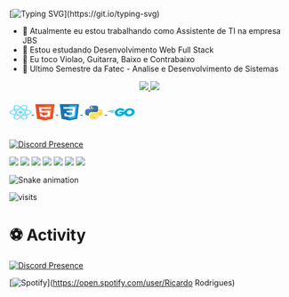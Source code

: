 [![Typing SVG](https://readme-typing-svg.herokuapp.com?font=&color=white&width=650&height=30&lines=print(+%22Ol%C3%A1+dev!+Sejam+Bem+Vindos+ao+meu+GitHub%22+))](https://git.io/typing-svg)

- 🔭 Atualmente eu estou trabalhando como Assistente de TI na empresa JBS
- 🌱 Estou estudando Desenvolvimento Web Full Stack
- 🎵 Eu toco Violao, Guitarra, Baixo e Contrabaixo
- 📘 Ultimo Semestre da Fatec - Analise e Desenvolvimento de Sistemas



<div align="center">
  <a href="https://github.com/ricardolima29">
  <img height="180em" src="https://github-readme-stats.vercel.app/api?username=ricardolima29&show_icons=true&theme=dracula&include_all_commits=true&count_private=true"/>
  <img height="180em" src="https://github-readme-stats.vercel.app/api/top-langs/?username=ricardolima29&layout=compact&langs_count=7&theme=dracula"/>
</div>
  <div style="display: inline_block"><br>
  <img align="center" alt="Ra-React" height="30" width="40" src="https://raw.githubusercontent.com/devicons/devicon/master/icons/react/react-original.svg">
  <img align="center" alt="Ricardo-HTML" height="30" width="40" src="https://raw.githubusercontent.com/devicons/devicon/master/icons/html5/html5-original.svg">
  <img align="center" alt="Ricardo-CSS" height="30" width="40" src="https://raw.githubusercontent.com/devicons/devicon/master/icons/css3/css3-original.svg">
  <img align="center" alt="Ricardo-Python" height="30" width="40" src="https://raw.githubusercontent.com/devicons/devicon/master/icons/python/python-original.svg">
  <img align="center" alt="Ricardo-Go" height="40" width="50" src="https://github.com/devicons/devicon/blob/master/icons/go/go-original-wordmark.svg">
</div>
  
  ##
  [![Discord Presence](https://lanyard-profile-readme.vercel.app/api/664537045372239915)](https://discord.com/users/664537045372239915)
  <div> 
  <a href="https://www.youtube.com/channel/UCEY-aeGscyo2ugrRQQezZlQ" target="_blank"><img src="https://img.shields.io/badge/YouTube-FF0000?style=for-the-badge&logo=youtube&logoColor=white" target="_blank"></a>
  <a href="https://www.instagram.com/ricardo.limaa29/" target="_blank"><img src="https://img.shields.io/badge/-Instagram-%23E4405F?style=for-the-badge&logo=instagram&logoColor=white" target="_blank"></a>
 	<a href="https://www.twitch.tv/ricardolimalima" target="_blank"><img src="https://img.shields.io/badge/Twitch-9146FF?style=for-the-badge&logo=twitch&logoColor=white" target="_blank"></a>
 <a href="https://discord.gg/PXd5WrTh" target="_blank"><img src="https://img.shields.io/badge/Discord-7289DA?style=for-the-badge&logo=discord&logoColor=white" target="_blank"></a> 
  <a href = "mailto:contatoricardolimaa65@gmail.com"><img src="https://img.shields.io/badge/-Gmail-%23333?style=for-the-badge&logo=gmail&logoColor=white" target="_blank"></a>
  <a href="https://www.linkedin.com/in/ricardo-lima-977a5b1a3/" target="_blank"><img src="https://img.shields.io/badge/-LinkedIn-%230077B5?style=for-the-badge&logo=linkedin&logoColor=white" target="_blank"></a> 
   <a href="https://wa.me/5514997237199" target="_blank"><img src="https://img.shields.io/badge/WhatsApp-25D366?style=for-the-badge&logo=whatsapp&logoColor=white" target="_blank"></a> 
 
  ![Snake animation](https://github.com/ricardolima29/ricardolima29/blob/output/github-contribution-grid-snake.svg)
</div>

![visits](https://komarev.com/ghpvc/?username=ricardolima29)
# ⚽ Activity
[![Discord Presence](https://lanyard-profile-readme.vercel.app/api/952574663916154960)](https://discord.com/users/952574663916154960)

[![Spotify](https://github-profile-spot.vercel.app/api/spotify?background_color=0d1117&border_color=ffffff)](https://open.spotify.com/user/Ricardo Rodrigues)
